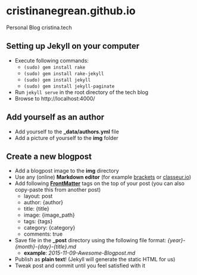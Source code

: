 # cristinanegrean.github.io
Personal Blog cristina.tech

## Setting up Jekyll on your computer
- Execute following commands:
    - `(sudo) gem install rake`
    - `(sudo) gem install rake-jekyll`
    - `(sudo) gem install jekyll`
    - `(sudo) gem install jekyll-paginate`
- Run `jekyll serve` in the root directory of the tech blog
- Browse to http://localhost:4000/

## Add yourself as an author
- Add yourself to the **_data/authors.yml** file
- Add a picture of yourself to the **img** folder

## Create a new blogpost
- Add a blogpost image to the **img** directory
- Use any (online) **Markdown editor** (for example [brackets](http://brackets.io) or [classeur.io](http://classeur.io))
- Add following [**FrontMatter**](http://jekyllrb.com/docs/frontmatter/) tags on the top of your post (you can also copy-paste this from another post)
    - layout: post
    - author: {author}
    - title: {title}
    - image: {image_path}
    - tags: {tags}
    - category: {category}
    - comments: true
- Save file in the **_post** directory using the following file format: *{year}-{month}-{day}-{title}.md*
	- **example**: *2015-11-09-Awesome-Blogpost.md*
- Publish as **plain text**! (Jekyll will generate the static HTML for us)
- Tweak post and commit until you feel satisfied with it
